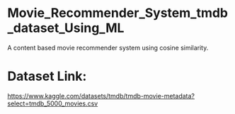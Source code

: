 # Movie_Recommender_System_tmdb_dataset_Using_ML
A content based movie recommender system using cosine similarity.

# Dataset Link: 
https://www.kaggle.com/datasets/tmdb/tmdb-movie-metadata?select=tmdb_5000_movies.csv
